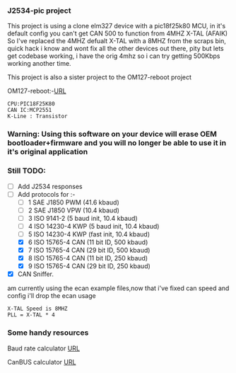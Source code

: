 ### J2534-pic project 

This project is using a clone elm327 device with a pic18f25k80 MCU, in it's default config you can't get CAN 500 to function from 4MHZ X-TAL (AFAIK)
So I've replaced the 4MHZ defualt X-TAL with a 8MHZ from the scraps bin, quick hack i know and wont fix all the other devices out there, pity but lets get 
codebase working, i have the orig 4mhz so i can try getting 500Kbps working another time.


This project is also a sister project to the OM127-reboot project 

OM127-reboot:-[URL](https://github.com/darkspr1te/OM127-reboot.git)


```
CPU:PIC18F25K80
CAN IC:MCP2551
K-Line : Transistor
```
### Warning: Using this software on your device will erase OEM bootloader+firmware and you will no longer be able to use it in it's original application

### Still TODO:

- [ ] Add J2534 responses
- [ ] Add protocols for :-
  - [ ] 1	SAE J1850 PWM (41.6 kbaud)
  - [ ] 2	SAE J1850 VPW (10.4 kbaud)
  - [ ] 3	ISO 9141-2 (5 baud init, 10.4 kbaud)
  - [ ] 4	ISO 14230-4 KWP (5 baud init, 10.4 kbaud)
  - [ ] 5	ISO 14230-4 KWP (fast init, 10.4 kbaud)
  - [x] 6	ISO 15765-4 CAN (11 bit ID, 500 kbaud)
  - [x] 7	ISO 15765-4 CAN (29 bit ID, 500 kbaud)
  - [x] 8	ISO 15765-4 CAN (11 bit ID, 250 kbaud)  
  - [x] 9	ISO 15765-4 CAN (29 bit ID, 250 kbaud)  
- [x] CAN Sniffer.

am currently using the ecan example files,now that i've fixed can speed and config i'll drop the ecan usage


```
X-TAL Speed is 8MHZ
PLL = X-TAL * 4

```

### Some handy resources
Baud rate calculator [URL](http://www.nicksoft.info/el/calc/?ac=spbrg&submitted=1&mcu=+Generic+16bit+BRG&Fosc=32&FoscMul=1000000&FoscAutoSelector=0&MaxBaudRateError=1)

CanBUS calculator [URL](https://www.medo64.com/2014/05/canbus-setup/)

